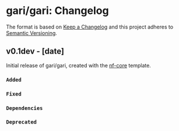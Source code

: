 # gari/gari: Changelog

The format is based on [Keep a Changelog](https://keepachangelog.com/en/1.0.0/)
and this project adheres to [Semantic Versioning](https://semver.org/spec/v2.0.0.html).

## v0.1dev - [date]

Initial release of gari/gari, created with the [nf-core](https://nf-co.re/) template.

### `Added`

### `Fixed`

### `Dependencies`

### `Deprecated`
